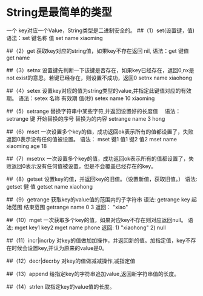 # String是最简单的类型
  一个 key对应一个Value，String类型是二进制安全的。
##（1）set(设置键，值)
    语法：set  键名称  值
         set name xiaoming

##（2）get  获取key对应的string值，如果key不存在返回 nil,
    语法：get 键值
         get name

##（3）setnx 设置键先判断一下该键是否存在，如果key已经存在，返回0,nx是not exist的意思。若键已经存在，则设置不成功，返回0
         setnx name xiaohong

##（4）setex 设置key对应的值为string类型的value,并指定此键值对应的有效期。
    语法：setex 名称 有效期  值(秒)
         setex name 10 xiaoming

##（5）setrange  替换字符串中某些字符,并返回设置好的长度值　
    语法：setrange    键       开始替换的序号   替换为的内容
         setrange    name     3             hong

##（6）mset  一次设置多个key的值，成功返回ok表示所有的值都设置了，失败返回0表示没有任何值被设置。
    语法： mset 键1   值1       键2    值2
          mset name  xiaoming age     18

##（7）msetnx
    一次设置多个key的值，成功返回ok表示所有的值都设置了，失败返回0表示没有任何值被设置，但是不会覆盖已经存在的key。

##（8）getset  设置key的值，并返回key的旧值。（设置新值，获取旧值。）
    语法:  getset 健   值
          getset name xiaohong


##（9）getrange  获取key的value值的范围内的子字符串
    语法:  getrange key 起始范围  结束范围
          getrange name 0 3
          返回：
              "xiao"

##（10）mget  一次获取多个key的值，如果对应key不存在则对应返回null。
     语法: mget key1 key2
          mget name phone
          返回:
              1)  "xiaohong"
              2)   null

##（11）incr|incrby
    对key的值做加加操作，并返回新的值。加指定值，key不存在时候会设置key,并认为原来的value是0。

##（12）decr|decrby
    对key的值做减减操作,减指定值

##（13）append
    给指定key的字符串追加value,返回新字符串值的长度。

##（14）strlen
    取指定key的value值的长度。
